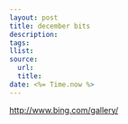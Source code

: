 ```yaml
---
layout: post
title: december bits
description:
tags:
llist:
source:
  url:
  title:
date: <%= Time.now %>
---
```


http://www.bing.com/gallery/
